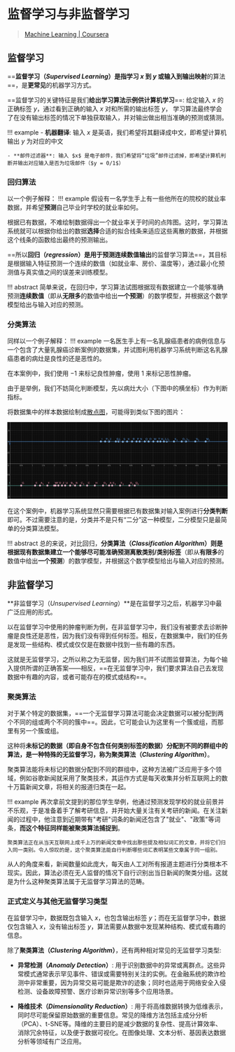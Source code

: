 # 监督学习与非监督学习

> [Machine Learning | Coursera](https://www.coursera.org/specializations/machine-learning-introduction)

## 监督学习

==**监督学习（*Supervised Learning*）**是指学习 $x$ 到 $y$ 或**输入到输出映射**的算法==，是**更常见**的机器学习方式。

==监督学习的关键特征是我们**给出学习算法示例供计算机学习**==: 给定输入 $x$ 的正确标签 $y$，通过看到正确的输入 $x$ 对和所需的输出标签 $y$， 学习算法最终学会了在没有输出标签的情况下单独获取输入，并对输出做出相当准确的预测或猜测。

!!! example
    - **机器翻译**: 输入 $x$ 是英语，我们希望将其翻译成中文，即希望计算机输出 $y$ 为对应的中文

    - **邮件过滤器**: 输入 $x$ 是电子邮件，我们希望将“垃圾”邮件过滤掉，即希望计算机判断并输出对应输入是否为垃圾邮件（$y = 0/1$）

### 回归算法

以一个例子解释：
!!! example
    假设有一名学生手上有一些他所在的院校的就业率数据，并希望**预测**自己毕业时学校的就业率如何。

根据已有数据，不难绘制数据得出一个就业率关于时间的点阵图。这时，学习算法系统就可以根据你给出的数据**选择**合适的拟合线条来适应这些离散的数据，并根据这个线条的函数给出最终的预测输出。

==所以**回归（*regression*）**是用于**预测连续数值输出**的监督学习算法==，其目标是根据输入特征预测一个连续的数值（如就业率、房价、温度等），通过最小化预测值与真实值之间的误差来训练模型。

!!! abstract
    简单来说，在回归中，学习算法试图根据现有数据建立一个能够准确预测**连续数值**（即从**无限多**的数值中给出**一个预测**）的数学模型，并根据这个数学模型给出与输入对应的预测。

### 分类算法

同样以一个例子解释：
!!! example
    一名医生手上有一名乳腺癌患者的病例信息与一个包含了大量乳腺癌诊断案例的数据集，并试图利用机器学习系统判断这名乳腺癌患者的病灶是良性的还是恶性的。

在本案例中，我们使用 $-1$ 来标记良性肿瘤，使用 $1$ 来标记恶性肿瘤。

由于是举例，我们不妨简化判断模型，先以病灶大小（下图中的横坐标）作为判断指标。

将数据集中的样本数据绘制成[散点图](https://antv.vision/old-site/vis/doc/chart/details/scatter-plot.html)，可能得到类似下图的图片：

<!-- ![散点图案例](../assets/ml.assets/super-unsuper-learning/scatter_diagram.png)

其中红色表示良性样本，蓝色表示恶性样本，横坐标为肿瘤大小，~~纵坐标表示恶性程度（这个可以先不看）~~。

显然，针对当前的数据模型，我们不需要纵坐标，那么，我们就可以将二维的图像基于上面提到的标识方法压缩成“一维”的: -->

![散点图案例](../assets/ml.assets/super-unsuper-learning/scatter_example.png)

在这个案例中，机器学习系统显然只需要根据已有数据集对输入案例进行**分类判断**即可。不过需要注意的是，分类并不是只有“二分”这一种模型，二分模型只是最简单的分类算法模型。

!!! abstract
    总的来说，对比回归，**分类算法（*Classification Algorithm*）**则是根据现有数据集建立一个能够尽可能准确预测**离散类别/类别标签**（即从**有限多**的数值中给出**一个预测**）的数学模型，并根据这个数学模型给出与输入对应的预测。

## 非监督学习

**非监督学习（*Unsupervised Learning*）**是在监督学习之后，机器学习中最广泛应用的形式。

以在监督学习中使用的肿瘤判断为例，在非监督学习中，我们没有被要求去诊断肿瘤是良性还是恶性，因为我们没有得到任何标签。相反，在数据集中，我们的任务是发现一些结构、模式或仅仅是在数据中找到一些有趣的东西。

这就是无监督学习，之所以称之为无监督，因为我们并不试图监督算法，为每个输入提供所谓的正确答案——相反，==在无监督学习中，我们要求算法自己去发现数据中有趣的内容，或者可能存在的模式或结构==。

### 聚类算法

对于某个特定的数据集，==一个无监督学习算法可能会决定数据可以被分配到两个不同的组或两个不同的簇中==。因此，它可能会认为这里有一个簇或组，而那里有另一个簇或组。

这种将**未标记的数据（即自身不包含任何类别标签的数据）**分配到不同的群组中的算法，是一种特殊的无监督学习，称为**聚类算法（*Clustering Algorithm*）**。

聚类算法能将未标记的数据分配到不同的群组中，这种方法被广泛应用于多个领域，例如谷歌新闻就采用了聚类技术，其运作方式是每天收集并分析互联网上的数十万篇新闻文章，将相关的报道归类在一起。

!!! example
    再次拿前文提到的那位学生举例，他通过预测发现学校的就业前景并不乐观，于是准备着手了解考研信息，并开始大量关注有关考研的新闻。在关注新闻的过程中，他注意到近期带有"考研"词条的新闻还包含了"就业"、"政策"等词条，**而这个特征同样能被聚类算法捕捉到**。

    聚类算法正在从当天互联网上成千上万的新闻文章中找出那些提及相似词汇的文章，并将它们归入同一类别。令人惊叹的是，这个聚类算法能自行判断哪些词汇表明某些文章属于同一组别。

从人的角度来看，新闻数量如此庞大，每天由人工对所有报道主题进行分类根本不现实。因此，算法必须在无人监督的情况下自行识别出当日新闻的聚类分组。这就是为什么这种聚类算法属于无监督学习算法的范畴。

### 正式定义与其他无监督学习类型

在监督学习中，数据既包含输入 $x$，也包含输出标签 $y$；而在无监督学习中，数据仅包含输入 $x$，没有输出标签 $y$，算法需要从数据中发现某种结构、模式或有趣的信息。

除了**聚类算法（*Clustering Algorithm*）**，还有两种相对常见的无监督学习类型:

- **异常检测（*Anomaly Detection*）**: 用于识别数据中的异常或离群点。这些异常模式通常表示罕见事件、错误或需要特别关注的实例。在金融系统的欺诈检测中非常重要，因为异常交易可能是欺诈的迹象；同时也适用于网络安全入侵检测、设备故障预警、医疗诊断异常识别等多个应用场景。

- **降维技术（*Dimensionality Reduction*）**: 用于将高维数据转换为低维表示，同时尽可能保留原始数据的重要信息。常见的降维方法包括主成分分析（PCA）、t-SNE等。降维的主要目的是减少数据的复杂性、提高计算效率、消除冗余特征，以及便于数据可视化。在图像处理、文本分析、基因表达数据分析等领域有广泛应用。 
